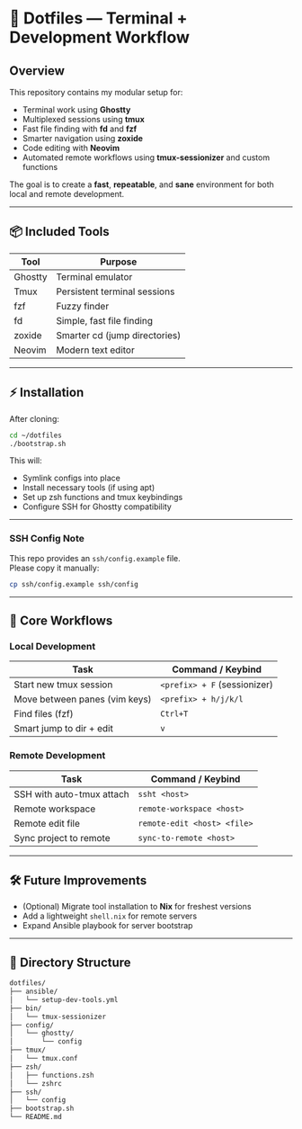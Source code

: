 
# 🚀 Dotfiles — Terminal + Development Workflow

## Overview

This repository contains my modular setup for:

- Terminal work using **Ghostty**
- Multiplexed sessions using **tmux**
- Fast file finding with **fd** and **fzf**
- Smarter navigation using **zoxide**
- Code editing with **Neovim**
- Automated remote workflows using **tmux-sessionizer** and custom functions

The goal is to create a **fast**, **repeatable**, and **sane** environment for both local and remote development.

---

## 📦 Included Tools

| Tool      | Purpose                   |
|-----------|----------------------------|
| Ghostty   | Terminal emulator           |
| Tmux      | Persistent terminal sessions |
| fzf       | Fuzzy finder                |
| fd        | Simple, fast file finding   |
| zoxide    | Smarter cd (jump directories) |
| Neovim    | Modern text editor          |

---

## ⚡ Installation

After cloning:

```bash
cd ~/dotfiles
./bootstrap.sh
```

This will:

- Symlink configs into place
- Install necessary tools (if using apt)
- Set up zsh functions and tmux keybindings
- Configure SSH for Ghostty compatibility

---

### SSH Config Note

This repo provides an `ssh/config.example` file.  
Please copy it manually:

```bash
cp ssh/config.example ssh/config
```
---

## 🧠 Core Workflows

### Local Development

| Task                    | Command / Keybind        |
|--------------------------|---------------------------|
| Start new tmux session    | `<prefix> + F` (sessionizer) |
| Move between panes (vim keys) | `<prefix> + h/j/k/l` |
| Find files (fzf)          | `Ctrl+T`                  |
| Smart jump to dir + edit  | `v`                       |

### Remote Development

| Task                    | Command / Keybind        |
|--------------------------|---------------------------|
| SSH with auto-tmux attach | `ssht <host>`             |
| Remote workspace         | `remote-workspace <host>` |
| Remote edit file         | `remote-edit <host> <file>` |
| Sync project to remote   | `sync-to-remote <host>`   |

---

## 🛠 Future Improvements

- (Optional) Migrate tool installation to **Nix** for freshest versions
- Add a lightweight `shell.nix` for remote servers
- Expand Ansible playbook for server bootstrap

---

## 📂 Directory Structure


```bash
dotfiles/
├── ansible/
│   └── setup-dev-tools.yml
├── bin/
│   └── tmux-sessionizer
├── config/
│   └── ghostty/
│       └── config
├── tmux/
│   └── tmux.conf
├── zsh/
│   ├── functions.zsh
│   └── zshrc
├── ssh/
│   └── config
├── bootstrap.sh
└── README.md
```
